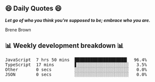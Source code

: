 ## 😄 Daily Quotes 😄

_**Let go of who you think you're supposed to be; embrace who you are.**_

Brene Brown



## 📊 Weekly development breakdown 📊

<pre>JavaScript  7 hrs 50 mins  ████████████████████▎  96.4%
TypeScript  17 mins        ▋░░░░░░░░░░░░░░░░░░░░   3.5%
Other       0 secs         ░░░░░░░░░░░░░░░░░░░░░   0.0%
JSON        0 secs         ░░░░░░░░░░░░░░░░░░░░░   0.0%</pre>